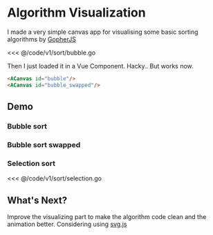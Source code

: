 # Algorithm Visualization

I made a very simple canvas app for visualising some basic sorting algorithms by [GopherJS](https://github.com/gopherjs/gopherjs)

<<< @/code/v1/sort/bubble.go

Then I just loaded it in a Vue Component. Hacky.. But works now.

```html
<ACanvas id="bubble"/>
<ACanvas id="bubble_swapped"/>
```

## Demo

### Bubble sort

<ACanvas id="bubble"/>


### Bubble sort swapped
<ACanvas id="bubble_swapped"/>


### Selection sort

<<< @/code/v1/sort/selection.go

<ACanvas id="selection"/>

## What's Next?

Improve the visualizing part to make the algorithm code clean and the animation better. Considering using [svg.js](https://github.com/svgdotjs/svg.js)